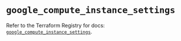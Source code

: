 # `google_compute_instance_settings`

Refer to the Terraform Registry for docs: [`google_compute_instance_settings`](https://registry.terraform.io/providers/hashicorp/google/6.46.0/docs/resources/compute_instance_settings).
